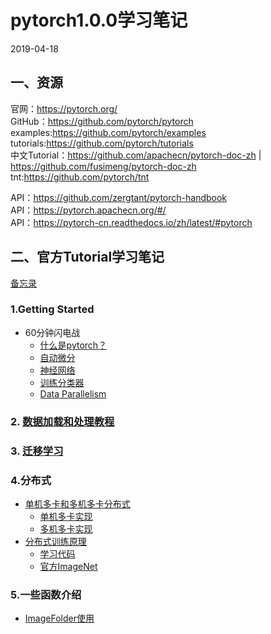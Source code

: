 # pytorch1.0.0学习笔记  
2019-04-18   
## 一、资源
官网：https://pytorch.org/     
GitHub：https://github.com/pytorch/pytorch   
examples:https://github.com/pytorch/examples   
tutorials:https://github.com/pytorch/tutorials    
中文Tutorial：https://github.com/apachecn/pytorch-doc-zh | https://github.com/fusimeng/pytorch-doc-zh       
tnt:https://github.com/pytorch/tnt  

   
   
API：https://github.com/zergtant/pytorch-handbook   
API：https://pytorch.apachecn.org/#/     
API：https://pytorch-cn.readthedocs.io/zh/latest/#pytorch 
## 二、官方Tutorial学习笔记   
[备忘录](https://pytorch.org/tutorials/beginner/ptcheat.html)   
### 1.Getting Started  
* 60分钟闪电战
    * [什么是pytorch？](notes/pytorch.md)
    * [自动微分](notes/autograd.md)
    * [神经网络](notes/nn.md)
    * [训练分类器](notes/training_classifier.md)
    * [Data Parallelism](notes/dataparallelism.md)
### 2. [数据加载和处理教程](notes/load_pre.md)
### 3. [迁移学习](https://github.com/fusimeng/pytorchexamples/blob/master/transferlearning.ipynb)
### 4.分布式
* [单机多卡和多机多卡分布式](notes/multigpus.md)
    * [单机多卡实现](https://github.com/fusimeng/pytorchexamples/blob/master/single_multigpus.ipynb)
    * [多机多卡实现](https://github.com/fusimeng/pytorchexamples/blob/master/DistributedDataParallel.ipynb)
* [分布式训练原理](notes/distributed.md)  
    * [学习代码](https://github.com/fusimeng/pytorchexamples/blob/master/dist_tutorial.ipynb)
    * [官方ImageNet](https://github.com/pytorch/examples/tree/master/imagenet)  
### 5.一些函数介绍
* [ImageFolder使用](https://blog.csdn.net/TH_NUM/article/details/80877435)   
